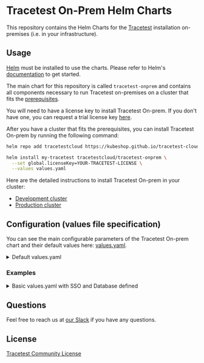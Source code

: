 # Tracetest On-Prem Helm Charts

This repository contains the Helm Charts for the [Tracetest](https://tracetest.io/) installation on-premises (i.e. in your infrastructure).

## Usage

[Helm](https://helm.sh/) must be installed to use the charts. Please refer to Helm's [documentation](https://helm.sh/docs/) to get started.

The main chart for this repository is called `tracetest-onprem` and contains all components necessary to run Tracetest on-premises on a cluster that fits the [prerequisites](./docs/prerequisites.md).

You will need to have a license key to install Tracetest On-prem. If you don't have one, you can request a trial license key [here](https://tracetest.io/).

After you have a cluster that fits the prerequisites, you can install Tracetest On-prem by running the following command:

```sh
helm repo add tracetestcloud https://kubeshop.github.io/tracetest-cloud-charts --force-update

helm install my-tracetest tracetestcloud/tracetest-onprem \
  --set global.licenseKey=YOUR-TRACETEST-LICENSE \
  --values values.yaml
```

Here are the detailed instructions to install Tracetest On-prem in your cluster:
 - [Development cluster](./docs/install-development-cluster.md)
 - [Production cluster](./docs/install-production-cluster.md)

## Configuration (values file specification)

You can see the main configurable parameters of the Tracetest On-prem chart and their default values here: [values.yaml](./charts/tracetest-onprem/values.yaml).

<details>
  <summary>Default values.yaml</summary>

```yaml
global:
  # License Key provided by Tracetest team to run this instance. Default: `""`
  licenseKey: ""
  
  # This value defines if clients should expect a valid SSL certificate from the server. If you are using a self-signed certificate, you should set this to false. Default: `true`
  validCertificate: true
  
  # Pull secrets name used to fetch images from a private registry if needed. If set empty, this chart will use the public registry. For more details see: https://kubernetes.io/docs/tasks/configure-pod-container/pull-image-private-registry/ Default: `""`
  imagePullSecret: ""
  # Registry name used to fetch images. If set empty, this chart will use the public registry. For more details see: https://kubernetes.io/docs/tasks/configure-pod-container/pull-image-private-registry/ Default: `""`
  tracetestImageRegistry: ""

  sso:
    google:
      # Google OAuth2 client ID. You can get these from the Google Developer Console. Default: `""`
      clientID: "" 
      # Google OAuth2 secret. You can get these from the Google Developer Console. Default: `""`
      clientSecret: ""
    github:
      # Github OAuth2 client ID. You can get these from the Github Developer Console. Default: `"example client ID"`
      clientID: "Ov23li8WMwQlvjFNNiCy"
      # Github OAuth2 secret. You can get these from the Github Developer Console. Default: `"example client secret"`
      clientSecret: "e317c15e43909757d1e75e78373d130c374f6601"

  # If you don't want to use the default NATS server, you can specify your own NATS server here
  # natsEndpointOverride: "://nats:4222"

  postgresql:
    auth:
      # Postgres host address. Default: `""`
      host: ""
      # Postgres username that Tracetest APIs will use. Default: `""`
      username: ""
      # Postgres password that Tracetest APIs will use. Default: `""`
      password: ""
      # Postgres database name for Tracetest OnPrem. Default: `"tracetest"`
      database: "tracetest"
      # Postgres port. Default: `"5432"`
      port: "5432"
    
  mongodb:
    auth:
      # MongoDB connection protocol. Default: `"mongodb"`
      protocol: "mongodb"
      # MongoDB host address. Default: `""`
      host: ""
      # MongoDB username that Tracetest APIs will use. Default: `""`
      username: ""
      # MongoDB password that Tracetest APIs will use. Default: `""`
      password: ""
      # MongoDB database name for Tracetest OnPrem. Default: `"tracetest"`
      database: ""
      # MongoDB connection options as a key-value object. Default: `"{}"`
      options: {}

  
  # URLs section with addresses used by clients to connect to the Tracetest OnPrem instance
  urls:
    protocol: &protocol "https"
    port: &port "30000"
    rootDomain: &rootDomain "tracetest.localdev"
    cookieDomain: *rootDomain
    
    web:
      protocol: *protocol
      hostname: *rootDomain
      port: *port
      path: "/"
    
    api:
      protocol: *protocol
      hostname: *rootDomain
      port: *port
      path: "/api"

    auth:
      protocol: *protocol
      hostname: *rootDomain
      port: *port
      path: "/auth"
    
    agents:
      domain: *rootDomain
      port: *port
    
    controlPlane:
      protocol: *protocol
      hostname: *rootDomain
      port: *port
      path: "/"

nats:
  enabled: true
  
  config:
    jetstream:
      enabled: true
      fileStore:
        enabled: true
        dir: /data
        pvc:
          enabled: true
          size: 10Gi
      memoryStore:
          enabled: true
          maxSize: 1Gi

    natsBox:
      container:
        env:
          # different from k8s units, suffix must be B, KiB, MiB, GiB, or TiB
          # should be ~90% of memory limit
          GOMEMLIMIT: 900MiB
        merge:
          # recommended limit is at least 2 CPU cores and 8Gi Memory for production JetStream clusters
          resources:
            requests:
              cpu: 250m # one entire CPU
              memory: 1Gi
            limits:
              memory: 1Gi


```

</details>

### Examples

<details>
  <summary>Basic values.yaml with SSO and Database defined</summary>

```yaml
global:
  validCertificate: false # defines if the certificate is generated by an external issuer of if the self-signed issuer is used

  urls:
    protocol: &protocol "https"
    port: &port "30000" 
    rootDomain: &rootDomain "tracetest.mydomain.com" # DNS that the users will use to access the Tracetest
    cookieDomain: *rootDomain
    
    web:
      protocol: *protocol
      hostname: *rootDomain
      port: *port
    
    api:
      protocol: *protocol
      hostname: *rootDomain
      port: *port

    auth:
      protocol: *protocol
      hostname: *rootDomain
      port: *port
    
    agents:
      domain: *rootDomain
      port: *port
    
    controlPlane:
      protocol: *protocol
      hostname: *rootDomain
      port: *port

  postgresql:
    auth:
      host: "path.to.my.postgres.instance"
      username: "some-pg-user"
      password: "some-pg-password"
      database: "tracetest"

  mongodb:
    auth:
      protocol: "mongodb"
      host: "path.to.my.mongodb.instance"
      username: "some-mongo-user"
      password: "some-mongo-password"
      database: "tracetest"
      options:
        retryWrites: "true"
        authSource: admin
```
</details>

## Questions

Feel free to reach us at [our Slack](https://dub.sh/tracetest-community) if you have any questions.

## License

[Tracetest Community License](./LICENSE)